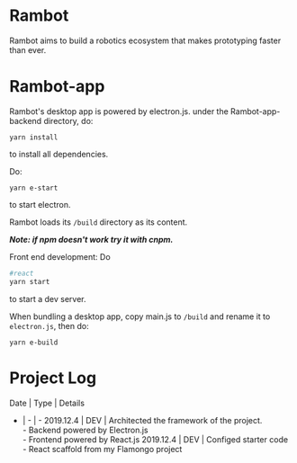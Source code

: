# Rambot
Rambot aims to build a robotics ecosystem that makes prototyping faster than ever.

# Rambot-app
Rambot's desktop app is powered by electron.js.
under the Rambot-app-backend directory, do:
```
yarn install
```
to install all dependencies. 

Do: 
```
yarn e-start
```
to start electron.

Rambot loads its ```/build``` directory as its content.

***Note: if npm doesn't work try it with cnpm.***


Front end development: Do
```bash
#react
yarn start
```
to start a dev server.

When bundling a desktop app, copy main.js to ```/build``` and rename it to ```electron.js```, then do:
```
yarn e-build
```

# Project Log
 Date | Type | Details 
- | - | -
2019.12.4 | DEV | Architected the framework of the project. <br> - Backend powered by Electron.js <br> - Frontend powered by React.js
2019.12.4 | DEV | Configed starter code <br> - React scaffold from my Flamongo project
